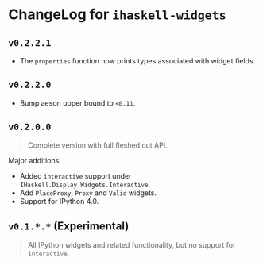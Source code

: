 # ChangeLog for `ihaskell-widgets`

## `v0.2.2.1`

+ The `properties` function now prints types associated with widget fields.

## `v0.2.2.0`

+ Bump aeson upper bound to `<0.11`.

## `v0.2.0.0`

> Complete version with full fleshed out API.

Major additions:

+ Added `interactive` support under `IHaskell.Display.Widgets.Interactive`.
+ Add `PlaceProxy`, `Proxy` and `Valid` widgets.
+ Support for IPython 4.0.

## `v0.1.*.*` (Experimental)

> All IPython widgets and related functionality, but no support for `interactive`.
